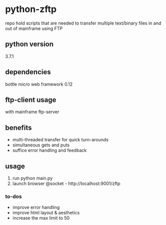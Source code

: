 # python-zftp
repo hold scripts that are needed to transfer multiple text/binary files in and out of mainframe using FTP

## python version
3.7.1

## dependencies
bottle micro web framework 0.12

## ftp-client usage
with mainframe ftp-server

## benefits
* multi-threaded transfer for quick turn-arounds
* simultaneous gets and puts
* suffice error handling and feedback

## usage
1. run python main.py
2. launch browser @socket - http://localhost:9001/zftp

### to-dos
* improve error handling
* improve html layout & aesthetics
* increase the max limit to 50





